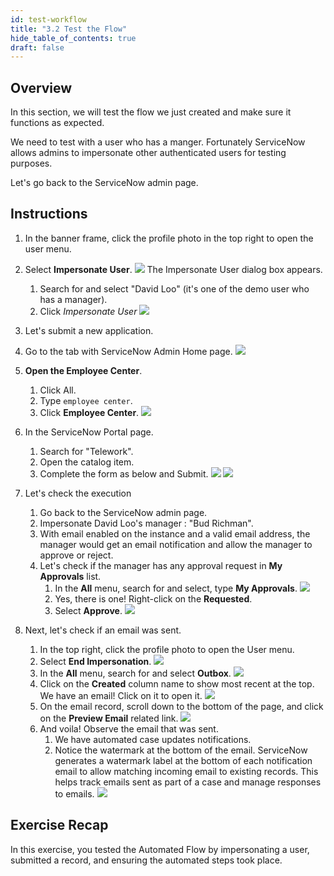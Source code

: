 ```yaml
---
id: test-workflow
title: "3.2 Test the Flow"
hide_table_of_contents: true
draft: false
---
```


## Overview

In this section, we will test the flow we just created and make sure it functions as expected.

We need to test with a user who has a manger. Fortunately ServiceNow allows admins to impersonate other authenticated users for testing purposes.

Let's go back to the ServiceNow admin page.

## Instructions

1. In the banner frame, click the profile photo in the top right to open the user menu.


2. Select **Impersonate User**.
    ![](images/Select_Impersonate_User.png)
    The Impersonate User dialog box appears.
    1. Search for and select "David Loo" (it's one of the demo user who has a manager).
    2. Click *Impersonate User*
    ![](images/impersonate_user.png)


3. Let's submit a new application.


4. Go to the tab with ServiceNow Admin Home page.
![](../images/2023-10-21-19-32-44.png)


5. **Open the Employee Center**.
    1. Click All.
    2. Type `employee center`.
    3. Click **Employee Center**.
    ![](../images/2023-10-21-19-35-49.png)


6. In the ServiceNow Portal page.
    1. Search for "Telework".
    2. Open the catalog item.
    3. Complete the form as below and Submit.
    ![](../images/2023-10-21-20-05-23.png)
    ![](../images/2023-10-21-20-09-15.png)


7. Let's check the execution
    1. Go back to the ServiceNow admin page.
    2. Impersonate David Loo's manager : "Bud Richman".
    3. With email enabled on the instance and a valid email address, the manager would get an email notification and allow the manager to approve or reject.
    4. Let's check if the manager has any approval request in **My Approvals** list.
        1. In the **All** menu, search for and select, type **My Approvals**.
        ![](images/Search_My_Approvals.png)
        2. Yes, there is one! Right-click on the **Requested**.
        3. Select **Approve**.
        ![](images/Select_Approve.png)


8. Next, let's check if an email was sent.
    1. In the top right, click the profile photo to open the User menu.
    2. Select  **End Impersonation**.
    ![](images/Click_on_End_Impersonation.png)
    3. In the **All** menu, search for and select **Outbox**.
    ![](images/Click_the_Outbox_link.png)
    4. Click on the **Created** column name to show most recent at the top. We have an email! Click on it to open it.
    ![](images/Click_on_the_email_link.png)
    5. On the email record, scroll down to the bottom of the page, and click on the **Preview Email** related link.
    ![](images/Click_on_Preview_Email.png)
    6. And voila! Observe the email that was sent.
       1. We have automated case updates notifications.
       2. Notice the watermark at the bottom of the email. ServiceNow generates a watermark label at the bottom of each notification email to allow matching incoming email to existing records. This helps track emails sent as part of a case and manage responses to emails.
        ![](images/Preview_Email_Telework.png)


## Exercise Recap

In this exercise, you tested the Automated Flow by impersonating a user, submitted a record, and ensuring the automated steps took place. 